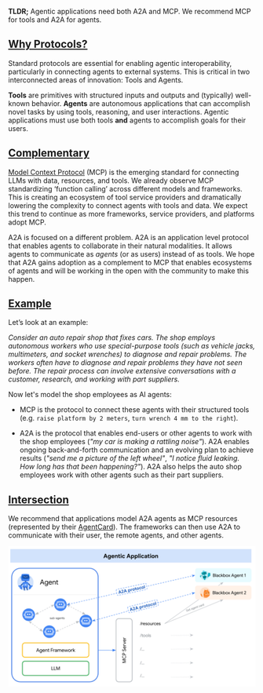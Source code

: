 **TLDR;** Agentic applications need both A2A and MCP. We recommend MCP for tools and A2A for agents.

## [Why Protocols?](https://google.github.io/A2A/#/topics/a2a_and_mcp?id=why-protocols)

Standard protocols are essential for enabling agentic interoperability, particularly in connecting agents to external systems. This is critical in two interconnected areas of innovation: Tools and Agents.

**Tools** are primitives with structured inputs and outputs and (typically) well-known behavior. **Agents** are autonomous applications that can accomplish novel tasks by using tools, reasoning, and user interactions. Agentic applications must use both tools **and** agents to accomplish goals for their users.

## [Complementary](https://google.github.io/A2A/#/topics/a2a_and_mcp?id=complementary)

[Model Context Protocol](https://modelcontextprotocol.io/) (MCP) is the emerging standard for connecting LLMs with data, resources, and tools. We already observe MCP standardizing ‘function calling’ across different models and frameworks. This is creating an ecosystem of tool service providers and dramatically lowering the complexity to connect agents with tools and data. We expect this trend to continue as more frameworks, service providers, and platforms adopt MCP.

A2A is focused on a different problem. A2A is an application level protocol that enables agents to collaborate in their natural modalities. It allows agents to communicate as _agents_ (or as users) instead of as tools. We hope that A2A gains adoption as a complement to MCP that enables ecosystems of agents and will be working in the open with the community to make this happen.

## [Example](https://google.github.io/A2A/#/topics/a2a_and_mcp?id=example)

Let’s look at an example:

_Consider an auto repair shop that fixes cars. The shop employs autonomous workers who use special-purpose tools (such as vehicle jacks, multimeters, and socket wrenches) to diagnose and repair problems. The workers often have to diagnose and repair problems they have not seen before. The repair process can involve extensive conversations with a customer, research, and working with part suppliers._

Now let's model the shop employees as AI agents:

-   MCP is the protocol to connect these agents with their structured tools (e.g. `raise platform by 2 meters`, `turn wrench 4 mm to the right`).

-   A2A is the protocol that enables end-users or other agents to work with the shop employees (_"my car is making a rattling noise"_). A2A enables ongoing back-and-forth communication and an evolving plan to achieve results (_"send me a picture of the left wheel"_, _"I notice fluid leaking. How long has that been happening?"_). A2A also helps the auto shop employees work with other agents such as their part suppliers.


## [Intersection](https://google.github.io/A2A/#/topics/a2a_and_mcp?id=intersection)

We recommend that applications model A2A agents as MCP resources (represented by their [AgentCard](https://google.github.io/A2A/#/documentation?id=agent-card)). The frameworks can then use A2A to communicate with their user, the remote agents, and other agents.

![a2a-mcp](a2a-mcp.png)
